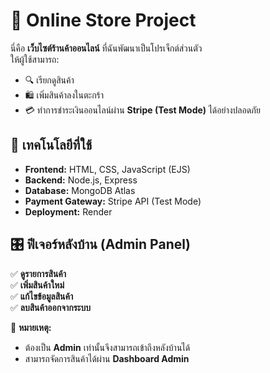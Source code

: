 # 🛒 Online Store Project

นี่คือ **เว็บไซต์ร้านค้าออนไลน์** ที่ฉันพัฒนาเป็นโปรเจ็กต์ส่วนตัว  
ให้ผู้ใช้สามารถ:
- 🔍 เรียกดูสินค้า  
- 🛍 เพิ่มสินค้าลงในตะกร้า  
- 💳 ทำการชำระเงินออนไลน์ผ่าน **Stripe (Test Mode)** ได้อย่างปลอดภัย  

## 🚀 เทคโนโลยีที่ใช้
- **Frontend:** HTML, CSS, JavaScript (EJS)  
- **Backend:** Node.js, Express  
- **Database:** MongoDB Atlas
- **Payment Gateway:** Stripe API (Test Mode)  
- **Deployment:** Render  

## 🎛 ฟีเจอร์หลังบ้าน (Admin Panel)
✅ **ดูรายการสินค้า**  
✅ **เพิ่มสินค้าใหม่**  
✅ **แก้ไขข้อมูลสินค้า**  
✅ **ลบสินค้าออกจากระบบ**  

🔐 **หมายเหตุ:**  
- ต้องเป็น **Admin** เท่านั้นจึงสามารถเข้าถึงหลังบ้านได้  
- สามารถจัดการสินค้าได้ผ่าน **Dashboard Admin**  
